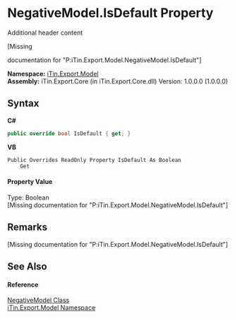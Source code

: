 # NegativeModel.IsDefault Property 
Additional header content 

\[Missing <summary> documentation for "P:iTin.Export.Model.NegativeModel.IsDefault"\]

**Namespace:**&nbsp;<a href="ef57ffcc-e95e-b212-5a46-9aa6f5a3511f">iTin.Export.Model</a><br />**Assembly:**&nbsp;iTin.Export.Core (in iTin.Export.Core.dll) Version: 1.0.0.0 (1.0.0.0)

## Syntax

**C#**<br />
``` C#
public override bool IsDefault { get; }
```

**VB**<br />
``` VB
Public Overrides ReadOnly Property IsDefault As Boolean
	Get
```


#### Property Value
Type: Boolean<br />\[Missing <value> documentation for "P:iTin.Export.Model.NegativeModel.IsDefault"\]

## Remarks
\[Missing <remarks> documentation for "P:iTin.Export.Model.NegativeModel.IsDefault"\]

## See Also


#### Reference
<a href="7cf19b2b-c589-199e-7370-da5bbd8209ab">NegativeModel Class</a><br /><a href="ef57ffcc-e95e-b212-5a46-9aa6f5a3511f">iTin.Export.Model Namespace</a><br />